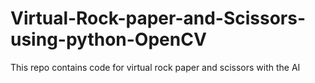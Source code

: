 # Virtual-Rock-paper-and-Scissors-using-python-OpenCV
This repo contains code for virtual rock paper and scissors with the AI 
